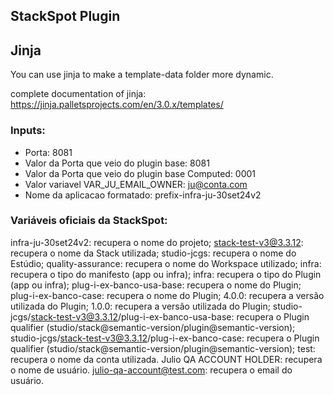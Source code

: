 ## StackSpot Plugin

## Jinja

You can use jinja to make a template-data folder more dynamic.

complete documentation of jinja: https://jinja.palletsprojects.com/en/3.0.x/templates/

### Inputs:
- Porta: 8081
- Valor da Porta que veio do plugin base: 8081
- Valor da Porta que veio do plugin base Computed: 0001
- Valor variavel VAR_JU_EMAIL_OWNER: ju@conta.com
- Nome da aplicacao formatado: prefix-infra-ju-30set24v2

### Variáveis oficiais da StackSpot:
infra-ju-30set24v2: recupera o nome do projeto;
stack-test-v3@3.3.12: recupera o nome da Stack utilizada;
studio-jcgs: recupera o nome do Estúdio;
quality-assurance: recupera o nome do Workspace utilizado;
infra: recupera o tipo do manifesto (app ou infra);
infra: recupera o tipo do Plugin (app ou infra);
plug-i-ex-banco-usa-base: recupera o nome do Plugin;
plug-i-ex-banco-case: recupera o nome do Plugin;
4.0.0: recupera a versão utilizada do Plugin;
1.0.0: recupera a versão utilizada do Plugin;
studio-jcgs/stack-test-v3@3.3.12/plug-i-ex-banco-usa-base: recupera o Plugin qualifier (studio/stack@semantic-version/plugin@semantic-version);
studio-jcgs/stack-test-v3@3.3.12/plug-i-ex-banco-case: recupera o Plugin qualifier (studio/stack@semantic-version/plugin@semantic-version);
test: recupera o nome da conta utilizada.
Julio QA ACCOUNT HOLDER: recupera o nome de usuário.
julio-qa-account@test.com: recupera o email do usuário.